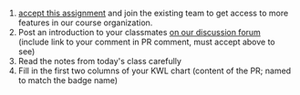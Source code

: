 1. [accept this assignment](https://classroom.github.com/a/JwOYVIfr) and join the existing team to get access to more features in our course organization. 
1. Post an introduction to your classmates [on our discussion forum](https://github.com/orgs/compsys-progtools/discussions/1)  (include link to your comment in PR comment, must accept above to see)
1. Read the notes from today's class carefully
1. Fill in the first two columns of your KWL chart (content of the PR; named to match the badge name)